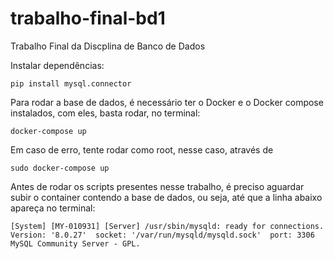 # trabalho-final-bd1
Trabalho Final da Discplina de Banco de Dados

Instalar dependências:

```pip install mysql.connector```

Para rodar a base de dados, é necessário ter o Docker e o Docker compose instalados, com eles, basta rodar, no terminal:

```docker-compose up```

Em caso de erro, tente rodar como root, nesse caso, através de

```sudo docker-compose up```

Antes de rodar os scripts presentes nesse trabalho, é preciso aguardar subir o container contendo a base de dados, ou seja, até que a linha abaixo apareça no terminal:

``` [System] [MY-010931] [Server] /usr/sbin/mysqld: ready for connections. Version: '8.0.27'  socket: '/var/run/mysqld/mysqld.sock'  port: 3306  MySQL Community Server - GPL. ```
